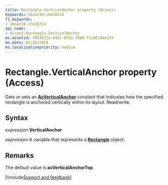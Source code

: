 ```yaml
---
title: Rectangle.VerticalAnchor property (Access)
keywords: vbaac10.chm10314
f1_keywords:
- vbaac10.chm10314
api_name:
- Access.Rectangle.VerticalAnchor
ms.assetid: f963072a-4d2c-874a-2989-f1c05c04e2f5
ms.date: 02/26/2019
ms.localizationpriority: medium
---
```



# Rectangle.VerticalAnchor property (Access)

Gets or sets an **[AcVerticalAnchor](Access.AcVerticalAnchor.md)** constant that indicates how the specified rectangle is anchored vertically within its layout. Read/write.


## Syntax

_expression_.**VerticalAnchor**

_expression_ A variable that represents a **[Rectangle](Access.Rectangle.md)** object.


## Remarks

The default value is **acVerticalAnchorTop**.




[!include[Support and feedback](~/includes/feedback-boilerplate.md)]